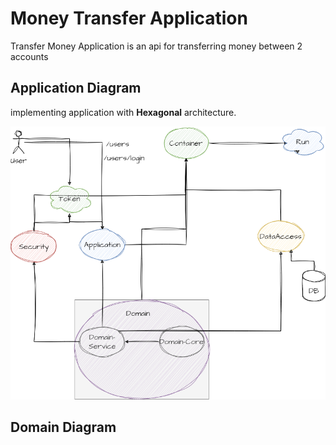 # Money Transfer Application
Transfer Money Application is an api for transferring money between 2 accounts

## Application Diagram
implementing application with **Hexagonal** architecture.

![Application Diagram](Application-Diagram.png)

## Domain Diagram